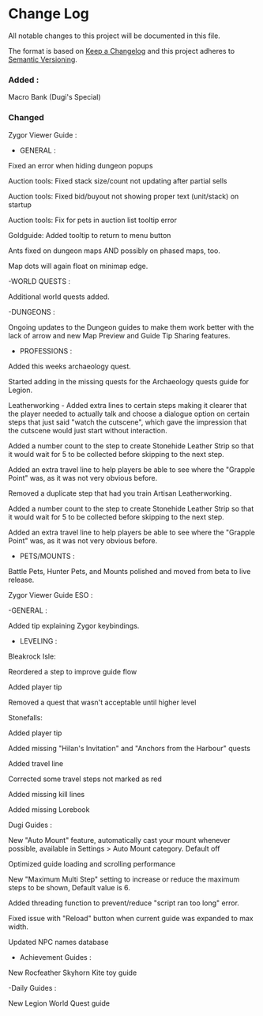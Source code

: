 # Change Log
All notable changes to this project will be documented in this file.

The format is based on [Keep a Changelog](http://keepachangelog.com/) 
and this project adheres to [Semantic Versioning](http://semver.org/).

### Added : 

Macro Bank (Dugi's Special)

### Changed

Zygor Viewer Guide :

- GENERAL : 

Fixed an error when hiding dungeon popups

Auction tools: Fixed stack size/count not updating after partial sells

Auction tools: Fixed bid/buyout not showing proper text (unit/stack) on startup

Auction tools: Fix for pets in auction list tooltip error

Goldguide: Added tooltip to return to menu button

Ants fixed on dungeon maps AND possibly on phased maps, too.

Map dots will again float on minimap edge.

-WORLD QUESTS :

Additional world quests added.

-DUNGEONS : 

Ongoing updates to the Dungeon guides to make them work better with the lack of arrow and new Map Preview and Guide Tip Sharing features.

- PROFESSIONS :

Added this weeks archaeology quest.

Started adding in the missing quests for the Archaeology quests guide for Legion.

Leatherworking - Added extra lines to certain steps making it clearer that the player needed to actually talk and choose a dialogue option on certain steps that just said "watch the cutscene", which gave the impression that the cutscene would just start without interaction.

Added a number count to the step to create Stonehide Leather Strip so that it would wait for 5 to be collected before skipping to the next step.

Added an extra travel line to help players be able to see where the "Grapple Point" was, as it was not very obvious before.

Removed a duplicate step that had you train Artisan Leatherworking.

Added a number count to the step to create Stonehide Leather Strip so that it would wait for 5 to be collected before skipping to the next step.

Added an extra travel line to help players be able to see where the "Grapple Point" was, as it was not very obvious before.

- PETS/MOUNTS :

Battle Pets, Hunter Pets, and Mounts polished and moved from beta to live release.

Zygor Viewer Guide ESO : 

-GENERAL :

Added tip explaining Zygor keybindings.

- LEVELING :

Bleakrock Isle:

Reordered a step to improve guide flow

Added player tip

Removed a quest that wasn't acceptable until higher level

Stonefalls:

Added player tip

Added missing "Hilan's Invitation" and "Anchors from the Harbour" quests

Added travel line

Corrected some travel steps not marked as red

Added missing kill lines

Added missing Lorebook

Dugi Guides : 

New "Auto Mount" feature, automatically cast your mount whenever possible, available in Settings > Auto Mount category. Default off

Optimized guide loading and scrolling performance

New "Maximum Multi Step" setting to increase or reduce the maximum steps to be shown, Default value is 6. 

Added threading function to prevent/reduce "script ran too long" error. 

Fixed issue with "Reload" button when current guide was expanded to max width.

Updated NPC names database

- Achievement Guides :

New Rocfeather Skyhorn Kite toy guide

-Daily Guides :

New Legion World Quest guide